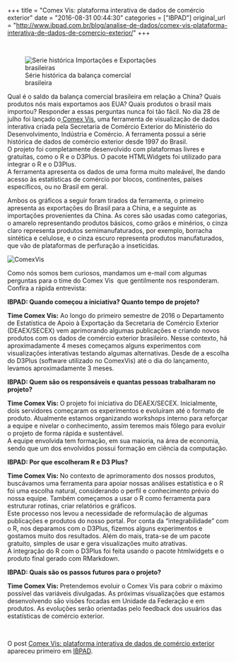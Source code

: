 +++
title = "Comex Vis: plataforma interativa de dados de comércio exterior"
date = "2016-08-31 00:44:30"
categories = ["IBPAD"]
original_url = "http://www.ibpad.com.br/blog/analise-de-dados/comex-vis-plataforma-interativa-de-dados-de-comercio-exterior/"
+++

<p>
 
</p>
<figure id="attachment_1244" style="width: 300px" class="wp-caption alignleft">
<img class="wp-image-1244 size-medium" src="https://i2.wp.com/blogantigo.ibpad.com.br/wp-content/uploads/2016/08/Serie-histórica-Importações-e-Exportações-brasileiras-300x225.png?resize=300%2C225" alt="Serie histórica Importações e Exportações brasileiras" data-recalc-dims="1" />
<figcaption class="wp-caption-text">
Série histórica da balança comercial brasileira
</figcaption>
</figure>
<p>
Qual é o saldo da balança comercial brasileira em relação a China? Quais
produtos nós mais exportamos aos EUA? Quais produtos o brasil mais
importou? Responder a essas perguntas nunca foi tão fácil. No dia 28 de
julho foi lançado
o<a href="http://www.mdic.gov.br/comercio-exterior/estatisticas-de-comercio-exterior/comex-vis" target="_blank">
Comex Vis</a>, uma ferramenta de visualização de dados interativa criada
pela Secretaria de Comércio Exterior do Ministério do Desenvolvimento,
Indústria e Comércio. A ferramenta possui a série histórica de dados de
comércio exterior desde 1997 do Brasil.<br /> O projeto foi
completamente desenvolvido com plataformas livres e gratuitas, como o R
e o D3Plus. O pacote HTMLWidgets foi utilizado para integrar o R e o
D3Plus.<br /> A ferramenta apresenta os dados de uma forma muito
maleável, lhe dando acesso às estatísticas de comércio por blocos,
continentes, países específicos, ou no Brasil em geral.
</p>
<p>
Ambos os gráficos a seguir foram tirados da ferramenta, o primeiro
apresenta as exportações do Brasil para a China, e a seguinte as
importações provenientes da China. As cores são usadas como categorias,
o amarelo representando produtos básicos, como grãos e minérios, o cinza
claro representa produtos semimanufaturados, por exemplo, borracha
sintética e celulose, e o cinza escuro representa produtos
manufaturados, que vão de plataformas de perfuração a inseticidas.
</p>
<p>
<img class="size-medium wp-image-1249 aligncenter" src="https://i0.wp.com/ibpad.com.br/wp-content/uploads/2016/08/ComexVis-300x122.png?resize=300%2C122" alt="ComexVis" data-recalc-dims="1" />
</p>
<p>
Como nós somos bem curiosos, mandamos um e-mail com algumas perguntas
para o time do Comex Vis  que gentilmente nos responderam. Confira a
rápida entrevista:
</p>
<p>
<strong>IBPAD: Quando começou a iniciativa? Quanto tempo de
projeto?</strong>
</p>
<p>
<strong>Time Comex Vis:</strong> Ao longo do primeiro semestre de 2016 o
Departamento de Estatística de Apoio à Exportação da Secretaria de
Comércio Exterior (DEAEX/SECEX) vem aprimorando algumas publicações e
criando novos produtos com os dados de comércio exterior brasileiro.
Nesse contexto, há aproximadamente 4 meses começamos alguns experimentos
com visualizações interativas testando algumas alternativas. Desde de a
escolha do D3Plus (software utilizado no ComexVis) até o dia do
lançamento, levamos aproximadamente 3 meses.
</p>
<p>
<strong>IBPAD: Quem são os responsáveis e quantas pessoas trabalharam no
projeto? </strong>
</p>
<p>
<strong>Time Comex Vis: </strong>O projeto foi iniciativa do
DEAEX/SECEX. Inicialmente, dois servidores começaram os experimentos e
evoluíram até o formato de produto. Atualmente estamos organizando
workshops interno para reforçar a equipe e nivelar o conhecimento, assim
teremos mais fôlego para evoluir o projeto de forma rápida e
sustentável.<br /> A equipe envolvida tem formação, em sua maioria, na
área de economia, sendo que um dos envolvidos possui formação em ciência
da computação.
</p>
<p>
<strong>IBPAD: Por que escolheram R e D3 Plus?</strong>
</p>
<p>
<strong>Time Comex Vis: </strong>No contexto de aprimoramento dos nossos
produtos, buscávamos uma ferramenta para apoiar nossas análises
estatística e o R foi uma escolha natural, considerando o perfil e
conhecimento prévio do nossa equipe. Também começamos a usar o R como
ferramenta para estruturar rotinas, criar relatórios e gráficos.<br />
Este processo nos levou a necessidade de reformulação de algumas
publicações e produtos do nosso portal. Por conta da “integrabilidade”
com o R, nos deparamos com o D3Plus, fizemos alguns experimentos e
gostamos muito dos resultados. Além do mais, trata-se de um pacote
gratuito, simples de usar e gera visualizações muito atrativas.<br /> A
integração do R com o D3Plus foi feita usando o pacote htmlwidgets e o
produto final gerado com RMarkdown.
</p>
<p>
<strong>IBPAD: Quais são os passos futuros para o projeto?</strong>
</p>
<p>
<strong>Time Comex Vis: </strong>Pretendemos evoluir o Comex Vis para
cobrir o máximo possível das variáveis divulgadas. As próximas
visualizações que estamos desenvolvendo são visões focadas em Unidade da
Federação e em produtos. As evoluções serão orientadas pelo feedback dos
usuários das estatísticas de comércio exterior.
</p>
<p>
 
</p>
<p>
O post
<a rel="nofollow" href="http://www.ibpad.com.br/blog/analise-de-dados/comex-vis-plataforma-interativa-de-dados-de-comercio-exterior/">Comex
Vis: plataforma interativa de dados de comércio exterior</a> apareceu
primeiro em <a rel="nofollow" href="http://www.ibpad.com.br">IBPAD</a>.
</p>

